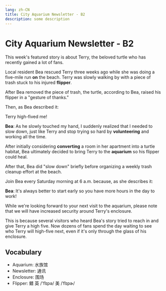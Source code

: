 ```yaml
---
lang: zh-CN
title: City Aquarium Newsletter - B2
description: some description
---
```


# City Aquarium Newsletter - B2

This week's featured story is about Terry, the beloved turtle who has recently gained a lot of fans.

Local resident Bea rescued Terry three weeks ago while she was doing a five-mile run **on** the beach. Terry was slowly walking by with a piece of trash stuck to his injured **flipper**.

After Bea removed the piece of trash, the turtle, according to Bea, raised his flipper in a "gesture of thanks."

Then, as Bea described it:

Terry high-fived me!

**Bea**: As he slowly touched my hand, I suddenly realized that I needed to slow down, just like Terry and stop trying so hard by **volunteering** and working all the time.

After initially considering **converting** a room in her apartment into a turtle habitat, Bea ultimately decided to bring Terry to the **aquarium** so his flipper could heal.

After that, Bea did "slow down" briefly before organizing a weekly trash cleanup effort at the beach.

Join Bea every Saturday morning at 6 a.m. because, as she describes it:

**Bea**: It's always better to start early so you have more hours in the day to work!

While we're looking forward to your next visit to the aquarium, please note that we will have increased security around Terry's enclosure.

This is because several visitors who heard Bea's story tried to reach in and give Terry a high five. Now dozens of fans spend the day waiting to see who Terry will high-five next, even if it's only through the glass of his enclosure.

## Vocabulary

- Aquarium: 水族馆
- Newsletter: 通讯
- Enclosure: 围场
- Flipper: 鳍 英 /'flɪpə/ 美 /ˈflɪpɚ/

